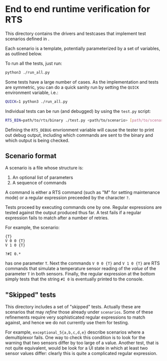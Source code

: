 # End to end runtime verification for RTS

This directory contains the drivers and testcases that implement test scenarios
defined in [](../specs/test_scenarios.lando).

Each scenario is a template, potentially parameterized by a set of variables, as
outlined below.

To run all the tests, just run:

``` sh
python3 ./run_all.py
```

Some tests have a large number of cases. As the implementation and tests
are symmetric, you can do a quick sanity run by setting the `QUICK` environment variable, i.e.:

``` sh
QUICK=1 python3 ./run_all.py
```

Individual tests can be run (and debugged) by using the `test.py` script:

``` sh
RTS_BIN=path/to/rts/binary ./test.py <path/to/scenario> [path/to/scenario.cases]
```

Defining the `RTS_DEBUG` envrionment variable will cause the tester to print out
debug output, including which commands are sent to the binary and which output
is being checked.

## Scenario format

A scenario is a file whose structure is:

  1. An optional list of parameters
  2. A sequence of commands

A command is either a RTS command (such as "M" for setting
maintenance mode) or a regular expression preceeded by the character `?`.

Tests proceed by executing commands one by one. Regular expressions are tested
against the output produced thus far. A test fails if a regular expression fails
to match after a number of retries.


For example, the scenario:

    {T}
    V 0 0 {T}
    V 1 0 {T}

    ?#I 0.*

has one parameter `T`. Next the commands `V 0 0 {T}` and `V 1 0 {T}` are RTS
commands that simulate a temperature sensor reading of the _value_ of the
parameter `T` in both sensors. Finally, the regular expression at the bottom
simply tests that the string `#I 0` is eventually printed to the console.

## "Skipped" tests

This directory includes a set of "skipped" tests. Actually these are scenarios
that may _refine_ those already under `scenarios`. Some of these refinements
require very sophisticated regular expressions to match against, and hence we do
not currently use them for testing.

For example, `exceptional_5{a,b,c,d,e}` describe scenarios where a demultiplexor
fails. One way to check this condition is to look for the warning that two
sensors differ by too large of a value. Another test, that is not quite
equivalent, would be look for a UI state in which at least two sensor values
differ: clearly this is quite a complicated regular expression.
